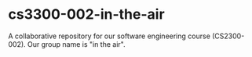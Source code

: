 # cs3300-002-in-the-air
A collaborative repository for our software engineering course (CS2300-002). Our group name is "in the air".
